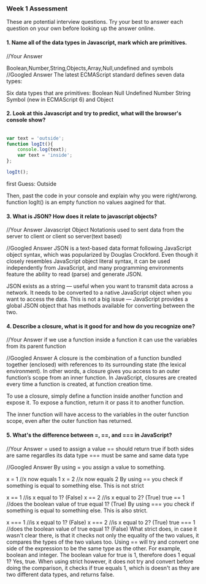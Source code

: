 ### Week 1 Assessment

These are potential interview questions. Try your best to answer each question on your own before looking up the answer online.

#### 1. Name all of the data types in Javascript, mark which are primitives. 

  //Your Answer
  
  Boolean,Number,String,Objects,Array,Null,undefined and symbols
  //Googled Answer
The latest ECMAScript standard defines seven data types:

Six data types that are primitives:
Boolean
Null
Undefined
Number
String
Symbol (new in ECMAScript 6)
and Object

#### 2. Look at this Javascript and try to predict, what will the browser's console show? 

``` javascript

var text = 'outside';
function logIt(){
    console.log(text);
    var text = 'inside';
};

logIt();

```

first Guess: Outside


Then, past the code in your console and explain why you were right/wrong.
function logIt() is an empty function no values aagined for that.


#### 3. What is JSON? How does it relate to javascript objects?

  //Your Answer
 Javascript Object Notationis used to sent data from the server to client or client so server(text based)
 
  //Googled Answer
  JSON is a text-based data format following JavaScript object syntax, which was popularized by Douglas Crockford. Even though it closely resembles JavaScript object literal syntax, it can be used independently from JavaScript, and many programming environments feature the ability to read (parse) and generate JSON.

JSON exists as a string — useful when you want to transmit data across a network. It needs to be converted to a native JavaScript object when you want to access the data. This is not a big issue —  JavaScript provides a global JSON object that has methods available for converting between the two.


#### 4. Describe a closure, what is it good for and how do you recognize one?

  //Your Answer
  if we use a function inside a function it can use the variables from its parent function
  
  //Googled Answer
  A closure is the combination of a function bundled together (enclosed) with references to its surrounding state (the lexical environment). In other words, a closure gives you access to an outer function’s scope from an inner function. In JavaScript, closures are created every time a function is created, at function creation time.

To use a closure, simply define a function inside another function and expose it. To expose a function, return it or pass it to another function.

The inner function will have access to the variables in the outer function scope, even after the outer function has returned.

#### 5. What's the difference between =, ==, and === in JavaScript?

  //Your Answer
  = used to assign a value
  == should return true if both sides are same regardles its data type
  === must be same and same data type
  
  
  //Googled Answer
By using = you assign a value to something.

x = 1 //x now equals 1
x = 2 //x now equals 2
By using == you check if something is equal to something else. This is not strict

x == 1 //is x equal to 1? (False)
x == 2 //is x equal to 2? (True)
true == 1 //does the boolean value of true equal 1? (True)
By using === you check if something is equal to something else. This is also strict.

x === 1 //is x equal to 1? (False)
x === 2 //is x equal to 2? (True)
true === 1 //does the boolean value of true equal 1? (False)
What strict does, in case it wasn't clear there, is that it checks not only the equality of the two values, it compares the types of the two values too. Using == will try and convert one side of the expression to be the same type as the other. For example, boolean and integer. The boolean value for true is 1, therefore does 1 equal 1? Yes, true. When using strict however, it does not try and convert before doing the comparison, it checks if true equals 1, which is doesn't as they are two different data types, and returns false.
